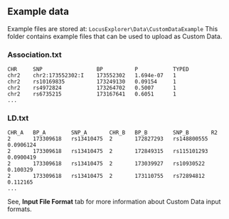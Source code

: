 ## Example data

Example files are stored at: `LocusExplorer\Data\CustomDataExample`
This folder contains example files that can be used to upload as Custom Data.

### Association.txt
```
CHR		SNP					BP			P			TYPED
chr2	chr2:173552302:I	173552302	1.694e-07	1
chr2	rs10169835			173249130	0.09154		1
chr2	rs4972824			173264702	0.5007		1
chr2	rs6735215			173167641	0.6051		1
...
```
### LD.txt
```
CHR_A	BP_A		SNP_A		CHR_B	BP_B		SNP_B		R2
2		173309618	rs13410475	2		172827293	rs148800555	0.0906124
2		173309618	rs13410475	2		172849315	rs115101293	0.0900419
2		173309618	rs13410475	2		173039927	rs10930522	0.100329
2		173309618	rs13410475	2		173110755	rs72894812	0.112165
...
```

See, **Input File Format** tab for more information about Custom Data input formats.

